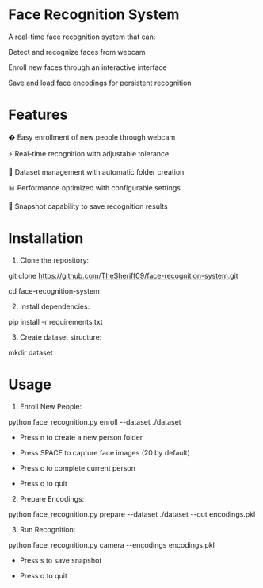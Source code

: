 # Face Recognition System
A real-time face recognition system that can:

Detect and recognize faces from webcam

Enroll new faces through an interactive interface

Save and load face encodings for persistent recognition

# Features
� Easy enrollment of new people through webcam

⚡ Real-time recognition with adjustable tolerance

📁 Dataset management with automatic folder creation

📊 Performance optimized with configurable settings

📸 Snapshot capability to save recognition results

# Installation
1. Clone the repository:

git clone https://github.com/TheSheriff09/face-recognition-system.git

cd face-recognition-system

2. Install dependencies:

pip install -r requirements.txt

3. Create dataset structure:

mkdir dataset

# Usage
1. Enroll New People:

python face_recognition.py enroll --dataset ./dataset

* Press n to create a new person folder

* Press SPACE to capture face images (20 by default)

* Press c to complete current person

* Press q to quit

2. Prepare Encodings:

python face_recognition.py prepare --dataset ./dataset --out encodings.pkl

3. Run Recognition:

python face_recognition.py camera --encodings encodings.pkl

* Press s to save snapshot

* Press q to quit
